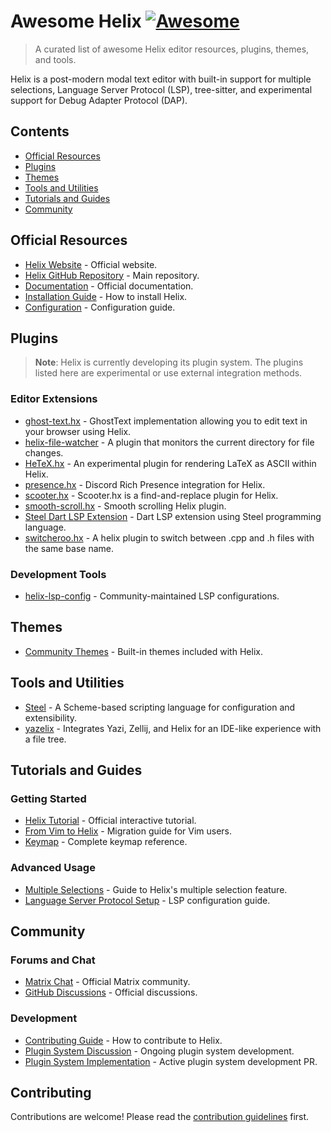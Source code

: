 # Awesome Helix [![Awesome](https://awesome.re/badge.svg)](https://awesome.re)

> A curated list of awesome Helix editor resources, plugins, themes, and tools.

Helix is a post-modern modal text editor with built-in support for multiple selections, Language Server Protocol (LSP), tree-sitter, and experimental support for Debug Adapter Protocol (DAP).

## Contents

- [Official Resources](#official-resources)
- [Plugins](#plugins)
- [Themes](#themes)
- [Tools and Utilities](#tools-and-utilities)
- [Tutorials and Guides](#tutorials-and-guides)
- [Community](#community)

## Official Resources

- [Helix Website](https://helix-editor.com/) - Official website.
- [Helix GitHub Repository](https://github.com/helix-editor/helix) - Main repository.
- [Documentation](https://docs.helix-editor.com/) - Official documentation.
- [Installation Guide](https://docs.helix-editor.com/install.html) - How to install Helix.
- [Configuration](https://docs.helix-editor.com/configuration.html) - Configuration guide.

## Plugins

> **Note**: Helix is currently developing its plugin system. The plugins listed here are experimental or use external integration methods.

### Editor Extensions

- [ghost-text.hx](https://github.com/nik-rev/ghost-text.hx) - GhostText implementation allowing you to edit text in your browser using Helix.
- [helix-file-watcher](https://github.com/mattwparas/helix-file-watcher) - A plugin that monitors the current directory for file changes.
- [HeTeX.hx](https://github.com/daynardn/HeTeX.hx) - An experimental plugin for rendering LaTeX as ASCII within Helix.
- [presence.hx](https://github.com/Ciflire/presence.hx) - Discord Rich Presence integration for Helix.
- [scooter.hx](https://github.com/thomasschafer/scooter.hx) - Scooter.hx is a find-and-replace plugin for Helix.
- [smooth-scroll.hx](https://github.com/thomasschafer/smooth-scroll.hx) - Smooth scrolling Helix plugin.
- [Steel Dart LSP Extension](https://github.com/mattwparas/steel/discussions/416#discussioncomment-13489298) - Dart LSP extension using Steel programming language.
- [switcheroo.hx](https://github.com/godalming123/switcheroo.hx) - A helix plugin to switch between .cpp and .h files with the same base name.

### Development Tools

- [helix-lsp-config](https://github.com/helix-editor/helix/wiki/Language-Server-Configurations) - Community-maintained LSP configurations.

## Themes

- [Community Themes](https://github.com/helix-editor/helix/wiki/Themes) - Built-in themes included with Helix.

## Tools and Utilities

- [Steel](https://github.com/mattwparas/steel) - A Scheme-based scripting language for configuration and extensibility.
- [yazelix](https://github.com/luccahuguet/yazelix) - Integrates Yazi, Zellij, and Helix for an IDE-like experience with a file tree.

## Tutorials and Guides

### Getting Started

- [Helix Tutorial](https://helix-editor.vercel.app/start-here/basics) - Official interactive tutorial.
- [From Vim to Helix](https://docs.helix-editor.com/from-vim.html) - Migration guide for Vim users.
- [Keymap](https://docs.helix-editor.com/keymap.html) - Complete keymap reference.

### Advanced Usage

- [Multiple Selections](https://docs.helix-editor.com/usage.html#multiple-selections) - Guide to Helix's multiple selection feature.
- [Language Server Protocol Setup](https://github.com/helix-editor/helix/wiki/How-to-install-the-default-language-servers) - LSP configuration guide.

## Community

### Forums and Chat

- [Matrix Chat](https://matrix.to/#/#helix-community:matrix.org) - Official Matrix community.
- [GitHub Discussions](https://github.com/helix-editor/helix/discussions) - Official discussions.

### Development

- [Contributing Guide](https://github.com/helix-editor/helix/blob/master/docs/CONTRIBUTING.md) - How to contribute to Helix.
- [Plugin System Discussion](https://github.com/helix-editor/helix/discussions/3806) - Ongoing plugin system development.
- [Plugin System Implementation](https://github.com/helix-editor/helix/pull/8675) - Active plugin system development PR.

## Contributing

Contributions are welcome! Please read the [contribution guidelines](contributing.md) first.

